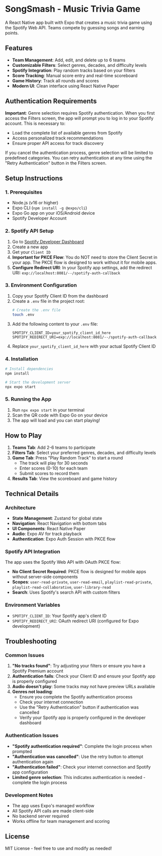 # SongSmash - Music Trivia Game

A React Native app built with Expo that creates a music trivia game using the Spotify Web API. Teams compete by guessing songs and earning points.

## Features

- **Team Management**: Add, edit, and delete up to 6 teams
- **Customizable Filters**: Select genres, decades, and difficulty levels
- **Spotify Integration**: Play random tracks based on your filters
- **Score Tracking**: Manual score entry and real-time scoreboard
- **Game History**: Track all rounds and scores
- **Modern UI**: Clean interface using React Native Paper

## Authentication Requirements

**Important**: Genre selection requires Spotify authentication. When you first access the Filters screen, the app will prompt you to log in to your Spotify account. This is necessary to:

- Load the complete list of available genres from Spotify
- Access personalized track recommendations
- Ensure proper API access for track discovery

If you cancel the authentication process, genre selection will be limited to predefined categories. You can retry authentication at any time using the "Retry Authentication" button in the Filters screen.

## Setup Instructions

### 1. Prerequisites

- Node.js (v16 or higher)
- Expo CLI (`npm install -g @expo/cli`)
- Expo Go app on your iOS/Android device
- Spotify Developer Account

### 2. Spotify API Setup

1. Go to [Spotify Developer Dashboard](https://developer.spotify.com/dashboard)
2. Create a new app
3. Get your `Client ID`
4. **Important for PKCE Flow**: You do NOT need to store the Client Secret in your app. The PKCE flow is designed to work without it for mobile apps.
5. **Configure Redirect URI**: In your Spotify app settings, add the redirect URI: `exp://localhost:8081/--/spotify-auth-callback`

### 3. Environment Configuration

1. Copy your Spotify Client ID from the dashboard
2. Create a `.env` file in the project root:
   ```bash
   # Create the .env file
   touch .env
   ```
3. Add the following content to your `.env` file:
   ```
   SPOTIFY_CLIENT_ID=your_spotify_client_id_here
   SPOTIFY_REDIRECT_URI=exp://localhost:8081/--/spotify-auth-callback
   ```
4. Replace `your_spotify_client_id_here` with your actual Spotify Client ID

### 4. Installation

```bash
# Install dependencies
npm install

# Start the development server
npx expo start
```

### 5. Running the App

1. Run `npx expo start` in your terminal
2. Scan the QR code with Expo Go on your device
3. The app will load and you can start playing!

## How to Play

1. **Teams Tab**: Add 2-6 teams to participate
2. **Filters Tab**: Select your preferred genres, decades, and difficulty levels
3. **Game Tab**: Press "Play Random Track" to start a round
   - The track will play for 30 seconds
   - Enter scores (0-10) for each team
   - Submit scores to record them
4. **Results Tab**: View the scoreboard and game history

## Technical Details

### Architecture

- **State Management**: Zustand for global state
- **Navigation**: React Navigation with bottom tabs
- **UI Components**: React Native Paper
- **Audio**: Expo AV for track playback
- **Authentication**: Expo Auth Session with PKCE flow

### Spotify API Integration

The app uses the Spotify Web API with OAuth PKCE flow:

- **No Client Secret Required**: PKCE flow is designed for mobile apps without server-side components
- **Scopes**: `user-read-private`, `user-read-email`, `playlist-read-private`, `playlist-read-collaborative`, `user-library-read`
- **Search**: Uses Spotify's search API with custom filters

### Environment Variables

- `SPOTIFY_CLIENT_ID`: Your Spotify app's client ID
- `SPOTIFY_REDIRECT_URI`: OAuth redirect URI (configured for Expo development)

## Troubleshooting

### Common Issues

1. **"No tracks found"**: Try adjusting your filters or ensure you have a Spotify Premium account
2. **Authentication fails**: Check your Client ID and ensure your Spotify app is properly configured
3. **Audio doesn't play**: Some tracks may not have preview URLs available
4. **Genres not loading**: 
   - Ensure you complete the Spotify authentication process
   - Check your internet connection
   - Use the "Retry Authentication" button if authentication was cancelled
   - Verify your Spotify app is properly configured in the developer dashboard

### Authentication Issues

- **"Spotify authentication required"**: Complete the login process when prompted
- **"Authentication was cancelled"**: Use the retry button to attempt authentication again
- **"Authentication failed"**: Check your internet connection and Spotify app configuration
- **Limited genre selection**: This indicates authentication is needed - complete the login process

### Development Notes

- The app uses Expo's managed workflow
- All Spotify API calls are made client-side
- No backend server required
- Works offline for team management and scoring

## License

MIT License - feel free to use and modify as needed! 